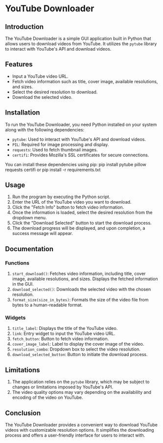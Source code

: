 # YouTube Downloader

## Introduction
The YouTube Downloader is a simple GUI application built in Python that allows users to download videos from YouTube. It utilizes the `pytube` library to interact with YouTube's API and download videos.

## Features
- Input a YouTube video URL.
- Fetch video information such as title, cover image, available resolutions, and sizes.
- Select the desired resolution to download.
- Download the selected video.

## Installation
To run the YouTube Downloader, you need Python installed on your system along with the following dependencies:
- `pytube`: Used to interact with YouTube's API and download videos.
- `PIL`: Required for image processing and display.
- `requests`: Used to fetch thumbnail images.
- `certifi`: Provides Mozilla's SSL certificates for secure connections.

You can install these dependencies using pip:
pip install pytube pillow requests certifi
or
pip install -r requirements.txt


## Usage
1. Run the program by executing the Python script.
2. Enter the URL of the YouTube video you want to download.
3. Click the "Fetch Info" button to fetch video information.
4. Once the information is loaded, select the desired resolution from the dropdown menu.
5. Click the "Download Selected" button to start the download process.
6. The download progress will be displayed, and upon completion, a success message will appear.

## Documentation
### Functions
1. `start_download()`: Fetches video information, including title, cover image, available resolutions, and sizes. Displays the fetched information in the GUI.
2. `download_selected()`: Downloads the selected video with the chosen resolution.
3. `format_size(size_in_bytes)`: Formats the size of the video file from bytes to a human-readable format.

### Widgets
1. `title_label`: Displays the title of the YouTube video.
2. `link`: Entry widget to input the YouTube video URL.
3. `fetch_button`: Button to fetch video information.
4. `cover_image_label`: Label to display the cover image of the video.
5. `resolution_combo`: Dropdown box to select the video resolution.
6. `download_selected_button`: Button to initiate the download process.

## Limitations
1. The application relies on the `pytube` library, which may be subject to changes or limitations imposed by YouTube's API.
2. The video quality options may vary depending on the availability and encoding of the video on YouTube.

## Conclusion
The YouTube Downloader provides a convenient way to download YouTube videos with customizable resolution options. It simplifies the downloading process and offers a user-friendly interface for users to interact with.


